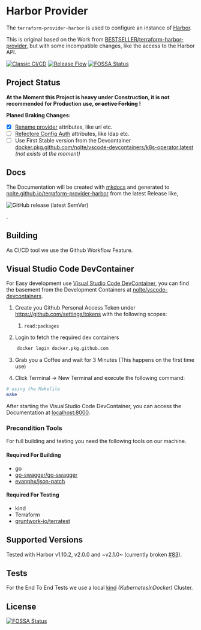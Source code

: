 # Harbor Provider

The `terraform-provider-harbor` is used to configure an instance of [Harbor](https://goharbor.io).

This is original based on the Work from [BESTSELLER/terraform-harbor-provider](https://github.com/BESTSELLER/terraform-harbor-provider), but with some incompatible changes, like the access to the Harbor API.

[![Classic CI/CD](https://github.com/nolte/terraform-provider-harbor/workflows/Classic%20CI/CD/badge.svg)](https://github.com/nolte/terraform-provider-harbor/actions?query=workflow%3A%22Classic+CI%2FCD%22)
[![Release Flow](https://github.com/nolte/terraform-provider-harbor/workflows/Release%20Flow/badge.svg)](https://github.com/nolte/terraform-provider-harbor/actions?query=workflow%3A%22Release+Flow%22)
[![FOSSA Status](https://app.fossa.com/api/projects/git%2Bgithub.com%2Fnolte%2Fterraform-provider-harbor.svg?type=shield)](https://app.fossa.com/projects/git%2Bgithub.com%2Fnolte%2Fterraform-provider-harbor?ref=badge_shield)

## Project Status

**At the Moment this Project is heavy under Construction, it is not recommended for Production use, ~~or active Forking~~ !**

**Planed Braking Changes:**

* [x] [Rename provider](https://github.com/nolte/terraform-provider-harbor/issues/3) attributes, like url etc.
* [ ] [Refectore Config Auth](https://github.com/nolte/terraform-provider-harbor/issues/10) attributes, like ldap etc.
* [ ] Use First Stable version from the Devcontainer [docker.pkg.github.com/nolte/vscode-devcontainers/k8s-operator:latest](https://github.com/nolte/vscode-devcontainers) _(not exists at the moment)_

## Docs

The Documentation will be created with [mkdocs](https://www.mkdocs.org/) and generated to [nolte.github.io/terraform-provider-harbor](https://nolte.github.io/terraform-provider-harbor/) from the latest Release like,

![GitHub release (latest SemVer)](https://img.shields.io/github/v/release/nolte/terraform-provider-harbor)

.

## Building

As CI/CD tool we use the Github Workflow Feature.

## Visual Studio Code DevContainer

For Easy development use [Visual Studio Code DevContainer](https://code.visualstudio.com/docs/remote/containers), you can find the basement from the Development Containers at [nolte/vscode-devcontainers](https://github.com/nolte/vscode-devcontainers).

1. Create you Github Personal Access Token under <https://github.com/settings/tokens> with the following scopes:

   1. `read:packages`
2. Login to fetch the required dev containers

``` sh
    docker login docker.pkg.github.com
```

3. Grab you a Coffee and wait for 3 Minutes (This happens on the first time use)

4. Click Terminal -> New Terminal and execute the following command:

``` sh
# using the Makefile
make
```

After starting the VisualStudio Code DevContainer, you can access the Documentation at [localhost:8000](http://localhost:8000).

### Precondition Tools

For full building and testing you need the following tools on our machine.

#### Required For Building

* go
* [go-swagger/go-swagger](https://github.com/go-swagger/go-swagger)
* [evanphx/json-patch](https://github.com/evanphx/json-patch)

#### Required For Testing

* kind
* Terraform
* [gruntwork-io/terratest](https://github.com/gruntwork-io/terratest)

## Supported Versions

Tested with Harbor v1.10.2, v2.0.0 and ~v2.1.0~ (currently broken [#83](https://github.com/nolte/terraform-provider-harbor/pull/83)).

## Tests

For the End To End Tests we use a local [kind](https://kind.sigs.k8s.io) _(KubernetesInDocker)_ Cluster.

## License

[![FOSSA Status](https://app.fossa.com/api/projects/git%2Bgithub.com%2Fnolte%2Fterraform-provider-harbor.svg?type=large)](https://app.fossa.com/projects/git%2Bgithub.com%2Fnolte%2Fterraform-provider-harbor?ref=badge_large)
